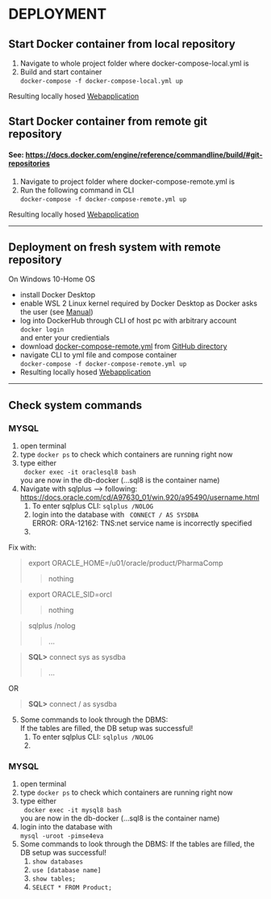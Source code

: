 # DEPLOYMENT
## Start Docker container from local repository ###
1. Navigate to whole project folder where docker-compose-local.yml is
2. Build and start container <br>
   ``docker-compose -f docker-compose-local.yml up``

 
Resulting locally hosed [Webapplication](http://127.0.0.1:8000/)

## Start Docker container from remote git repository ###
#### See: https://docs.docker.com/engine/reference/commandline/build/#git-repositories
1. Navigate to project folder where docker-compose-remote.yml is
2. Run the following command in CLI <br>
   ``docker-compose -f docker-compose-remote.yml up``


Resulting locally hosed [Webapplication](http://127.0.0.1:8000/)

---
## Deployment on fresh system with remote repository
On Windows 10-Home OS
- install Docker Desktop
- enable WSL 2 Linux kernel required by Docker Desktop as Docker asks the user (see [Manual](https://docs.microsoft.com/de-de/windows/wsl/install-manual#step-4---download-the-linux-kernel-update-package))
- log into DockerHub through CLI of host pc with arbitrary account <br>
  ``docker login`` <br> and enter your credientials 
- download [docker-compose-remote.yml](compose/oraclesql-comp/docker-compose-remote.yml) from [GitHub directory](https://github.com/wagerc97/imse-docker/tree/master/compose)
- navigate CLI to yml file and compose container <br>
  ``docker-compose -f docker-compose-remote.yml up``
- Resulting locally hosed [Webapplication](http://127.0.0.1:8000/)

---
## Check system commands
### MYSQL

1. open terminal
2. type ``docker ps`` to check which containers are running right now
3. type either  
   `` docker exec -it oraclesql8 bash``  
      you are now in the db-docker (...sql8 is the container name)
4. Navigate with sqlplus --> following: https://docs.oracle.com/cd/A97630_01/win.920/a95490/username.html   
   1. To enter sqlplus CLI: ``sqlplus /NOLOG``  
   2. login into the database with `` CONNECT / AS SYSDBA``  
   ERROR: ORA-12162: TNS:net service name is incorrectly specified
   3. 
Fix with: 
> export ORACLE_HOME=/u01/oracle/product/PharmaComp  
>> nothing

> export ORACLE_SID=orcl  
>> nothing

> sqlplus /nolog  
>> ...

> **SQL>** connect sys as sysdba  
>> ...  

OR  
> **SQL>** connect / as sysdba
>>


5. Some commands to look through the DBMS:   
   If the tables are filled, the DB setup was successful!  
   1. To enter sqlplus CLI: ``sqlplus /NOLOG``
   2. 



### MYSQL

1. open terminal
2. type ``docker ps`` to check which containers are running right now
3. type either  
   `` docker exec -it mysql8 bash``  
   you are now in the db-docker (...sql8 is the container name)
4. login into the database with   
   ``mysql -uroot -pimse4eva``  
5. Some commands to look through the DBMS:
   If the tables are filled, the DB setup was successful!
   1. ``show databases``
   2. ``use [database name]``
   3. ``show tables;``
   4. ``SELECT * FROM Product;``